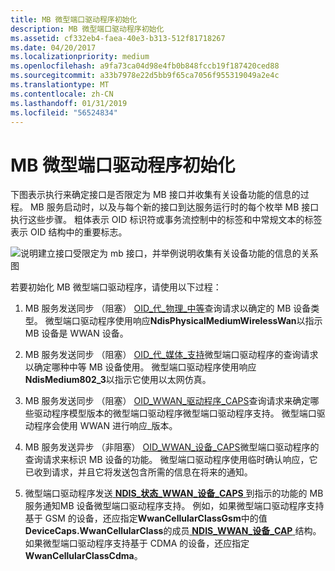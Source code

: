 ```yaml
---
title: MB 微型端口驱动程序初始化
description: MB 微型端口驱动程序初始化
ms.assetid: cf332eb4-faea-40e3-b313-512f81718267
ms.date: 04/20/2017
ms.localizationpriority: medium
ms.openlocfilehash: a9fa73ca04d98e4fb0b848fccb19f187420ced88
ms.sourcegitcommit: a33b7978e22d5bb9f65ca7056f955319049a2e4c
ms.translationtype: MT
ms.contentlocale: zh-CN
ms.lasthandoff: 01/31/2019
ms.locfileid: "56524834"
---
```

# <a name="mb-miniport-driver-initialization"></a>MB 微型端口驱动程序初始化


下图表示执行来确定接口是否限定为 MB 接口并收集有关设备功能的信息的过程。 MB 服务启动时，以及与每个新的接口到达服务运行时的每个枚举 MB 接口执行这些步骤。 粗体表示 OID 标识符或事务流控制中的标签和中常规文本的标签表示 OID 结构中的重要标志。

![说明建立接口受限定为 mb 接口，并举例说明收集有关设备功能的信息的关系图](images/wwandriverinitproc.png)

若要初始化 MB 微型端口驱动程序，请使用以下过程：

1.  MB 服务发送同步 （阻塞） [OID\_代\_物理\_中等](https://msdn.microsoft.com/library/windows/hardware/ff569621)查询请求以确定的 MB 设备类型。 微型端口驱动程序使用响应**NdisPhysicalMediumWirelessWan**以指示 MB 设备是 WWAN 设备。

2.  MB 服务发送同步 （阻塞） [OID\_代\_媒体\_支持](https://msdn.microsoft.com/library/windows/hardware/ff569609)微型端口驱动程序的查询请求以确定哪种中等 MB 设备使用。 微型端口驱动程序使用响应**NdisMedium802\_3**以指示它使用以太网仿真。

3.  MB 服务发送同步 （阻塞） [OID\_WWAN\_驱动程序\_CAPS](https://msdn.microsoft.com/library/windows/hardware/ff569825)查询请求来确定哪些驱动程序模型版本的微型端口驱动程序微型端口驱动程序支持。 微型端口驱动程序会使用 WWAN 进行响应\_版本。

4.  MB 服务发送异步 （非阻塞） [OID\_WWAN\_设备\_CAPS](https://msdn.microsoft.com/library/windows/hardware/ff569824)微型端口驱动程序的查询请求来标识 MB 设备的功能。 微型端口驱动程序使用临时确认响应，它已收到请求，并且它将发送包含所需的信息在将来的通知。

5.  微型端口驱动程序发送[ **NDIS\_状态\_WWAN\_设备\_CAPS** ](https://msdn.microsoft.com/library/windows/hardware/ff567845)到指示的功能的 MB 服务通知MB 设备微型端口驱动程序支持。 例如，如果微型端口驱动程序支持基于 GSM 的设备，还应指定**WwanCellularClassGsm**中的值**DeviceCaps.WwanCellularClass**的成员[ **NDIS\_WWAN\_设备\_CAP** ](https://msdn.microsoft.com/library/windows/hardware/ff567907)结构。 如果微型端口驱动程序支持基于 CDMA 的设备，还应指定**WwanCellularClassCdma**。

 

 





